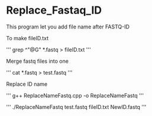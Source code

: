 # Replace_Fastaq_ID

This program let you add file name after FASTQ-ID

To make fileID.txt

'''
grep ^"@G" *.fastq > fileID.txt
'''

Merge fastq files into one

'''
cat *.fastq > test.fastq
'''

Replace ID name

'''
g++ ReplaceNameFastq.cpp -o ReplaceNameFastq
'''

'''
./ReplaceNameFastq test.fastq fileID.txt NewID.fastq
'''


